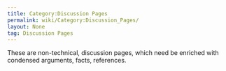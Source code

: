 ```yaml
---
title: Category:Discussion Pages
permalink: wiki/Category:Discussion_Pages/
layout: None
tag: Discussion Pages
---
```


These are non-technical, discussion pages, which need be enriched with
condensed arguments, facts, references.
